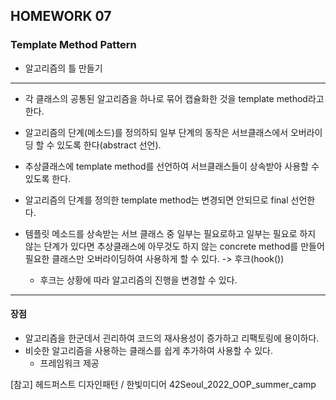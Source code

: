 ## HOMEWORK 07
### Template Method Pattern
- 알고리즘의 틀 만들기 

---
- 각 클래스의 공통된 알고리즘을 하나로 묶어 캡슐화한 것을 template method라고 한다. 
- 알고리즘의 단계(메소드)를 정의하되 일부 단계의 동작은 서브클래스에서 오버라이딩 할 수 있도록 한다(abstract 선언).

- 추상클래스에 template method를 선언하여 서브클래스들이 상속받아 사용할 수 있도록 한다. 
- 알고리즘의 단계를 정의한 template method는 변경되면 안되므로 final 선언한다. 

- 템플릿 메소드를 상속받는 서브 클래스 중 일부는 필요로하고 일부는 필요로 하지 않는 단계가 있다면 추상클래스에 아무것도 하지 않는 concrete method를 만들어 필요한 클래스만 오버라이딩하여 사용하게 할 수 있다. -> 후크(hook())
	- 후크는 상황에 따라 알고리즘의 진행을 변경할 수 있다. 

---

#### 장점
- 알고리즘을 한군데서 괸리하여 코드의 재사용성이 증가하고 리팩토링에 용이하다. 
- 비슷한 알고리즘을 사용하는 클래스를 쉽게 추가하여 사용할 수 있다. 
	- 프레임워크 제공




[참고]
헤드퍼스트 디자인패턴 / 한빛미디어 
42Seoul_2022_OOP_summer_camp 